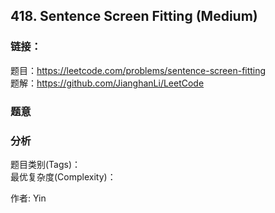 ## 418. Sentence Screen Fitting (Medium)

### **链接**：
题目：https://leetcode.com/problems/sentence-screen-fitting  
题解：https://github.com/JianghanLi/LeetCode

### **题意**



### **分析**  
题目类别(Tags)：  
最优复杂度(Complexity)：  



作者: Yin
